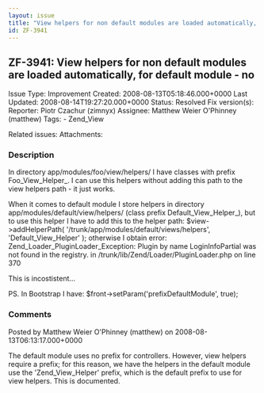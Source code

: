 ```yaml
---
layout: issue
title: "View helpers for non default modules are loaded automatically, for default module - no"
id: ZF-3941
---
```


ZF-3941: View helpers for non default modules are loaded automatically, for default module - no
-----------------------------------------------------------------------------------------------

 Issue Type: Improvement Created: 2008-08-13T05:18:46.000+0000 Last Updated: 2008-08-14T19:27:20.000+0000 Status: Resolved Fix version(s): 
 Reporter:  Piotr Czachur (zimnyx)  Assignee:  Matthew Weier O'Phinney (matthew)  Tags: - Zend\_View
 
 Related issues: 
 Attachments: 
### Description

In directory app/modules/foo/view/helpers/ I have classes with prefix Foo\_View\_Helper\_. I can use this helpers without adding this path to the view helpers path - it just works.

When it comes to default module I store helpers in directory app/modules/default/view/helpers/ (class prefix Default\_View\_Helper\_), but to use this helper I have to add this to the helper path: $view->addHelperPath( '/trunk/app/modules/default/views/helpers', 'Default\_View\_Helper' ); otherwise I obtain error: Zend\_Loader\_PluginLoader\_Exception: Plugin by name LoginInfoPartial was not found in the registry. in /trunk/lib/Zend/Loader/PluginLoader.php on line 370

This is incostistent...

PS. In Bootstrap I have: $front->setParam('prefixDefaultModule', true);

 

 

### Comments

Posted by Matthew Weier O'Phinney (matthew) on 2008-08-13T06:13:17.000+0000

The default module uses no prefix for controllers. However, view helpers require a prefix; for this reason, we have the helpers in the default module use the 'Zend\_View\_Helper' prefix, which is the default prefix to use for view helpers. This is documented.

 

 